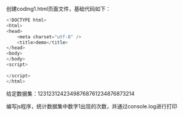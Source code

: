 创建coding1.html页面文件，基础代码如下：

~~~~javascript
<!DOCTYPE html>
<html>
<head>
    <meta charset="utf-8" />
    <title>demo</title>
</head>
<body>
</body>
<script>
 
</script>
</html>
~~~~

给定数据集：12312312423498768761234876873214

编写js程序，统计数据集中数字1出现的次数，并通过console.log进行打印